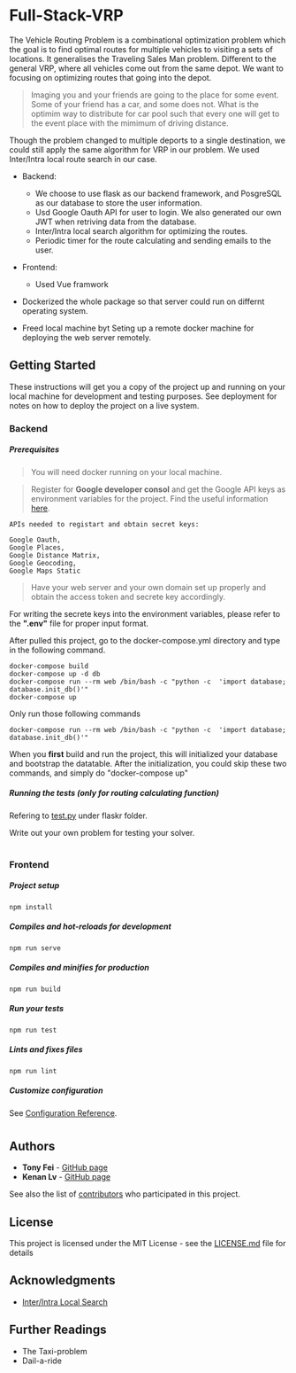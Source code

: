 # Full-Stack-VRP

  The Vehicle Routing Problem is a combinational optimization problem which the goal is to find optimal routes for multiple vehicles to visiting a sets of locations. It generalises the Traveling Sales Man problem.
  Different to the general VRP, where all vehicles come out from the same depot. We want to focusing on optimizing routes that going into the depot. 
  > Imaging you and your friends are going to the place for some event. Some of your friend has a car, and some does not. What is the optimim way to distribute for car pool such that every one will get to the event place with the mimimum of driving distance. 
  
Though the problem changed to multiple deports to a single destination, we could still apply the same algorithm for VRP in our problem. We used Inter/Intra local route search in our case.

- Backend:
    - We choose to use flask as our backend framework, and PosgreSQL as our database to store the user information. 
    - Usd Google Oauth API for user to login. We also generated our own JWT when retriving data from the database.
    - Inter/Intra local search algorithm for optimizing the routes.
    - Periodic timer for the route calculating and sending emails to the user. 
- Frontend:
    - Used Vue framwork

- Dockerized the whole package so that server could run on differnt operating system.
- Freed local machine byt Seting up a remote docker machine for deploying the web server remotely. 
      
## Getting Started
These instructions will get you a copy of the project up and running on your local machine for development and testing purposes. See deployment for notes on how to deploy the project on a live system.

### Backend

##### Prerequisites

> You will need docker running on your local machine.

> Register for **Google developer consol** and get the Google API keys as environment variables for the project. 
Find the useful information [here](https://developers.google.com/).

    APIs needed to registart and obtain secret keys:

    Google Oauth, 
    Google Places, 
    Google Distance Matrix, 
    Google Geocoding, 
    Google Maps Static

> Have your web server and your own domain set up properly and obtain the access token and secrete key accordingly.

For writing the secrete keys into the environment variables, please refer to the **".env"** file for proper input format.


After pulled this project, go to the docker-compose.yml directory and type in the following command.

```
docker-compose build
docker-compose up -d db
docker-compose run --rm web /bin/bash -c "python -c  'import database; database.init_db()'"
docker-compose up
```
Only run those following commands
```
docker-compose run --rm web /bin/bash -c "python -c  'import database; database.init_db()'"
```
When you **first** build and run the project, this will initialized your database and bootstrap the datatable.
After the initialization, you could skip these two commands, and simply do "docker-compose up"


##### Running the tests *(only for routing calculating function)*

Refering to [test.py]([here](https://developers.google.com/).) under flaskr folder. 

Write out your own problem for testing your solver.

#
### Frontend
##### Project setup
```
npm install
```

##### Compiles and hot-reloads for development
```
npm run serve
```

##### Compiles and minifies for production
```
npm run build
```

##### Run your tests
```
npm run test
```

##### Lints and fixes files
```
npm run lint
```

##### Customize configuration
See [Configuration Reference](https://cli.vuejs.org/config/).
#


## Authors

* **Tony Fei** - [GitHub page](https://github.com/sa-tony)
* **Kenan Lv** - [GitHub page](https://github.com/kenanlv)

See also the list of [contributors](https://github.com/your/project/contributors) who participated in this project.

## License

This project is licensed under the MIT License - see the [LICENSE.md](LICENSE.md) file for details

## Acknowledgments

* [Inter/Intra Local Search](https://github.com/topics/vehicle-routing-problem?l=python)

## Further Readings

* The Taxi-problem
* Dail-a-ride

# 
